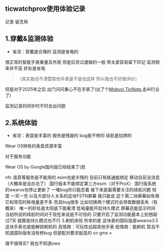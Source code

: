 ## ticwatchprox使用体验记录

记录 留念用 

## 1.穿戴&监测体验

- 省流：穿戴是合理的 监测是省电的

很正常的智能手表重量及外观 但是后背过渡做的一般 带太紧容易留下印记
监测频率并不高 好处是省电
> （其实我也不清楚其他手表是不是也这样 所以我也不好做评价）

但是对于2025年之后 出门问问重心不在手表了(出了个[Mobvoi TicNote](https://www.ticnote.cn/),走AI行业了)

监测记录的同步时不时会出问题
## 2.系统体验
- 省流：表盘是丰富的 服务是残废的 bug是不修的 续航是拉跨的

Wear OS特有的表盘资源丰富

对于服务功能

Wear OS by Google国内版已经结束了(悲

nfc 语音等服务是不能用的
esim也是半残的
目前只有联通能绑定 移动目前没消息（大概率是没办法了）
国行版本不能绑定第三方esim（对于ProX）
国行版系统的wearos也停止更新了
一堆bug你只能忍着
接下来是最需要关注的续航问题
轻度 一天一充 
以及大部分人关系的这块FSTN屏幕
我只能说 这个第二块屏幕如有用
它和常亮时耗电量差不多
而且bug很多 比如切换两个模式时会导致数据丢失（有概率）
唯一的好处是太阳底下能看清 低电量能开启持久模式 屏幕还能显示时间
当初所说的续航时间对于现在来说是不可信的
只要开启了监测功能基本上别想超过7天
就算是持久模式也不行
3.刷机体验
所幸的是 这块表的国际版是wearos3.5
这块手表也是能解锁刷机的
高情商：可玩性远超其他手表
低情商：能刷机
暂且不知道国际版有没有修bug
但是配对要求挺高的
cn gms ×

值不值得买?
我也不知道owo
